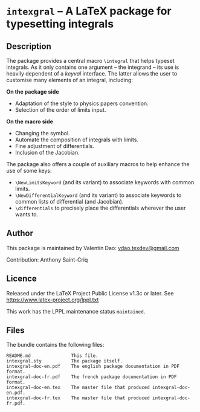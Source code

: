 # `intexgral` – A LaTeX package for typesetting integrals

## Description

The package provides a central macro `\integral` that helps typeset integrals. As it only contains one argument – the integrand – its use is heavily dependent of a *keyval* interface. The latter allows the user to customise many elements of an integral, including:

__On the package side__
- Adaptation of the style to physics papers convention.
- Selection of the order of limits input.

__On the macro side__
- Changing the symbol.
- Automate the composition of integrals with limits.
- Fine adjustment of differentials.
- Inclusion of the Jacobian.

The package also offers a couple of auxiliary macros to help enhance the use of some keys:

- `\NewLimitsKeyword` (and its variant) to associate keywords with common limits. 
- `\NewDifferentialKeyword` (and its variant) to associate keywords to common lists of differential (and Jacobian).
- `\differentials` to precisely place the differentials wherever the user wants to. 

## Author

This package is maintained by Valentin Dao: vdao.texdev@gmail.com

Contribution: Anthony Saint-Criq

## Licence

Released under the LaTeX Project Public License v1.3c or later. See https://www.latex-project.org/lppl.txt

This work has the LPPL maintenance status `maintained`.

## Files

The bundle contains the following files:
```
README.md               This file.
intexgral.sty           The package itself.
intexgral-doc-en.pdf    The english package documentation in PDF format. 
intexgral-doc-fr.pdf    The french package documentation in PDF format. 
intexgral-doc-en.tex    The master file that produced intexgral-doc-en.pdf.
intexgral-doc-fr.tex    The master file that produced intexgral-doc-fr.pdf.
```


